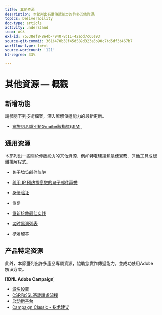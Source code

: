 ```yaml
---
title: 其他资源
description: 本節列出有關傳遞能力的許多其他資源。
topics: Deliverability
doc-type: article
activity: understand
team: ACS
exl-id: 75538ef8-8e4b-4940-8d11-42ebd7c65e93
source-git-commit: 3616470b31f45d589d323a6b90c7fd5df3b467b7
workflow-type: tm+mt
source-wordcount: '121'
ht-degree: 33%

---
```


# 其他資源 — 概觀

## 新增功能

請參閱下列技術檔案，深入瞭解傳遞能力的最新更新。

* [實施訊息識別的Gmail品牌指標(BIMI)](../technotes/implement-bimi.md)

## 通用资源

本節列出一些關於傳遞能力的其他資源，例如特定建議和最佳實務、其他工具或疑難排解程式。

* [关于垃圾邮件陷阱](../../help/additional-resources/all-about-spam-traps.md)
* [利用 IP 预热提高您的电子邮件声誉](../../help/additional-resources/increase-reputation-with-ip-warming.md)
* [身份验证](../../help/additional-resources/authentication.md)
* [重复](../../help/additional-resources/duplicates.md)
* [重新接触最佳实践](../../help/additional-resources/re-engagement.md)
* [实时黑洞列表](../../help/additional-resources/blocklist-databases.md)
* [疑难解答](../../help/additional-resources/troubleshooting.md)

   <!--
    [IP Certification](../../help/additional-resources/ip-certification.md)
    [Third-party monitoring tools](../../help/additional-resources/third-party-monitoring-tools.md)-->

## 产品特定资源

此外，本節還列出許多產品專屬資源，協助您實作傳遞能力，並成功使用Adobe解決方案。

**[!DNL Adobe Campaign]**

* [域名设置](../../help/additional-resources/ac-domain-name-setup.md)
* [CSR和SSL憑證請求流程](../../help/additional-resources/ac-ssl-certificate-request.md)
* [启动新平台](../../help/additional-resources/ac-starting-new-platform.md)
* [Campaign Classic - 技术建议](../../help/additional-resources/acc-technical-recommendations.md)
